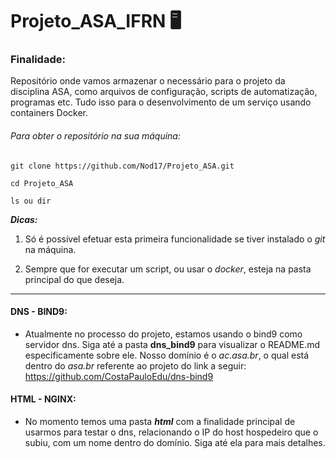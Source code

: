 # Projeto_ASA_IFRN  :desktop_computer:

### Finalidade:

Repositório onde vamos armazenar o necessário para o projeto da disciplina ASA, como arquivos de configuração, scripts de automatização, programas etc. Tudo isso para o desenvolvimento de um serviço usando containers Docker.

###### Para obter o repositório na sua máquina:

```shell
git clone https://github.com/Nod17/Projeto_ASA.git

cd Projeto_ASA

ls ou dir 
```

___Dicas:___

1. Só é possível efetuar esta primeira funcionalidade se tiver instalado o *git* na máquina.

2. Sempre que for executar um script, ou usar o *docker*, esteja na pasta principal do que deseja.

---

#### DNS - BIND9:

- Atualmente no processo do projeto, estamos usando o bind9 como servidor dns. Siga até a pasta __dns_bind9__ para visualizar o README.md especificamente sobre ele. Nosso domínio é o *ac.asa.br*, o qual está dentro do *asa.br* referente ao projeto do link a seguir: https://github.com/CostaPauloEdu/dns-bind9

#### HTML - NGINX:

- No momento temos uma pasta ___html___ com a finalidade principal de usarmos para testar o dns, relacionando o IP do host hospedeiro que o subiu, com um nome dentro do domínio. Siga até ela para mais detalhes.
